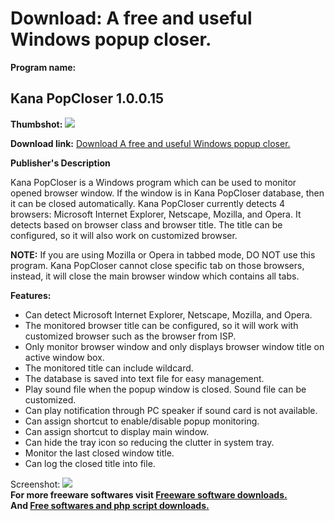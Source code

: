 # Download: A free and useful Windows popup closer.

**Program name:**

## Kana PopCloser 1.0.0.15

  
**Thumbshot:** ![](http://www.freewarefiles.com/screenshot/kanapopcloser_md.gif)   
  
**Download link:** [Download A free and useful Windows popup closer.](http://freesoftwares.boysofts.com/Kana-PopCloser_program_19024.html)  
  


**Publisher's Description**  
  


Kana PopCloser is a Windows program which can be used to monitor opened browser window. If the window is in Kana PopCloser database, then it can be closed automatically. Kana PopCloser currently detects 4 browsers: Microsoft Internet Explorer, Netscape, Mozilla, and Opera. It detects based on browser class and browser title. The title can be configured, so it will also work on customized browser. 

**NOTE:** If you are using Mozilla or Opera in tabbed mode, DO NOT use this program. Kana PopCloser cannot close specific tab on those browsers, instead, it will close the main browser window which contains all tabs.

**Features:**

  * Can detect Microsoft Internet Explorer, Netscape, Mozilla, and Opera. 
  * The monitored browser title can be configured, so it will work with customized browser such as the browser from ISP. 
  * Only monitor browser window and only displays browser window title on active window box. 
  * The monitored title can include wildcard. 
  * The database is saved into text file for easy management. 
  * Play sound file when the popup window is closed. Sound file can be customized. 
  * Can play notification through PC speaker if sound card is not available. 
  * Can assign shortcut to enable/disable popup monitoring. 
  * Can assign shortcut to display main window. 
  * Can hide the tray icon so reducing the clutter in system tray. 
  * Monitor the last closed window title. 
  * Can log the closed title into file. 

  
  
Screenshot: ![](http://www.freewarefiles.com/screenshot/kanapopcloser.gif)   
**For more freeware softwares visit [Freeware software downloads.](http://freesoftwares.boysofts.com/)**   
**And [Free softwares and php script downloads.](http://www.boysofts.com/)**
